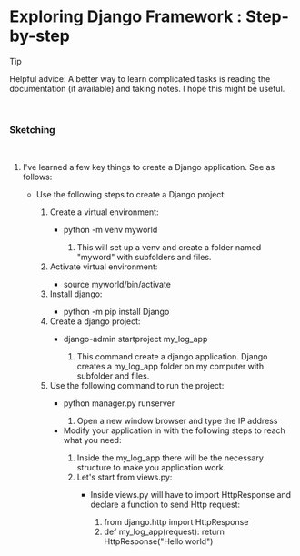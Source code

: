<h1> Exploring Django Framework : Step-by-step </h1>


> [!TIP]
> Helpful advice: A better way to learn complicated tasks is reading the documentation (if available) and taking notes. I hope this might be useful.
<br>
<h3>Sketching</h3>
<br>
<ol>
    <li>I've learned a few key things to create a Django application. 
See as follows: </li>
    <ul>
        <li>Use the following steps to create a Django project:</li>
        <ol>
            <li>Create a virtual environment:</li>
            <ul>
                <li>python -m venv myworld</li>
                <ol>
                    <li>This will set up a venv and create a folder named "myword" with subfolders and files.</li>
                </ol>
            </ul>
            <li>Activate virtual environment:</li>
            <ul>
                <li>source myworld/bin/activate</li>
            </ul>
            <li>Install django:</li>
            <ul>
                <li>python -m pip install Django</li>
            </ul>
            <li>Create a django project:</li>
            <ul>
                <li>django-admin startproject my_log_app</li>
                <ol>
                    <li>This command create a django application. Django creates a my_log_app folder on my computer with subfolder and files.</li>
                </ol>
            </ul>
            <li>Use the following command to run the project:</li>
            <ul>
                <li>python manager.py runserver</li>
                <ol>
                    <li>Open a new window browser and type the IP address</li>
                </ol>
                <li>Modify your application in with the following steps to reach what you need:</li>
                <ol>
                    <li>Inside the my_log_app there will be the necessary structure to make you application work. </li>
                    <li>Let's start from views.py:</li>
                    <ul>
                        <li>Inside views.py will have to import HttpResponse and declare a function to send Http request:</li>
                        <ol>
                            <li>from django.http import HttpResponse</li>
                            <li>def my_log_app(request): return HttpResponse("Hello world")</li>
                        </ol>
                    </ul>
                </ol>
            </ul>
        </ol>
    </ul>
</ol>
